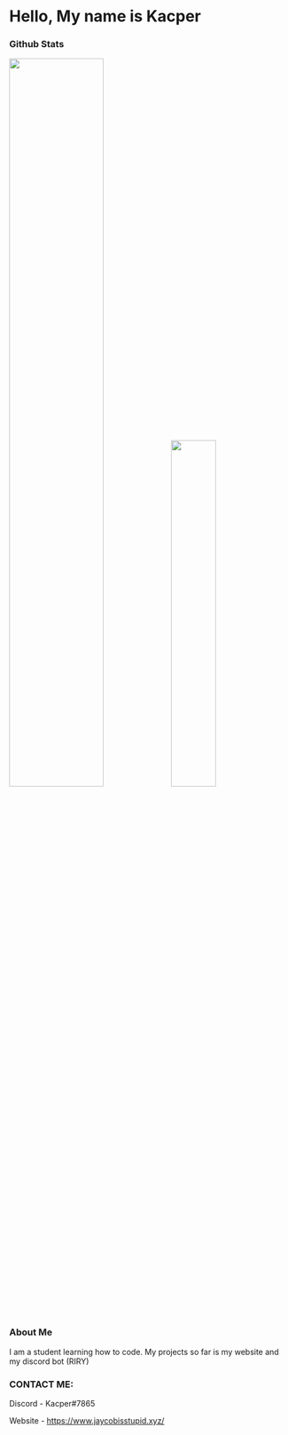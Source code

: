 # Hello, My name is Kacper

### Github Stats
<img src="https://github-readme-stats.vercel.app/api?username=DooJayu&show_icons=true&layout=compact&count_private=true&hide_title=true&theme=dracula" style="width: 58%; max-width: 58%; min-width: 58%;"><img src="https://github-readme-stats.vercel.app/api/top-langs/?username=DooJayu&layout=compact&count_private=true&theme=dracula" style="width: 40%; max-width: 40%; min-width: 40%;"></a>

### About Me

I am a student learning how to code.
My projects so far is my website and my discord bot (RIRY)

### CONTACT ME:

Discord - Kacper#7865

Website - https://www.jaycobisstupid.xyz/


